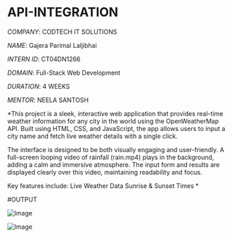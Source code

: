 # API-INTEGRATION

*COMPANY*: CODTECH IT SOLUTIONS

*NAME*: Gajera Parimal Laljibhai

*INTERN ID*: CT04DN1266

*DOMAIN*: Full-Stack Web Development

*DURATION*: 4 WEEKS

*MENTOR*: NEELA SANTOSH

*This project is a sleek, interactive web application that provides real-time weather information for any city in the world using the OpenWeatherMap API. Built using HTML, CSS, and JavaScript, the app allows users to input a city name and fetch live weather details with a single click.

The interface is designed to be both visually engaging and user-friendly. A full-screen looping video of rainfall (rain.mp4) plays in the background, adding a calm and immersive atmosphere. The input form and results are displayed clearly over this video, maintaining readability and focus.

Key features include:
Live Weather Data
Sunrise & Sunset Times
*

#OUTPUT

![Image](https://github.com/user-attachments/assets/a2628e7b-2ec2-4427-84a3-12606c08587a)

![Image](https://github.com/user-attachments/assets/7be30596-f3e3-4fe6-8dad-e34179485229)
